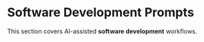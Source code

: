 # Software Development Prompts

This section covers AI-assisted **software development** workflows.  

